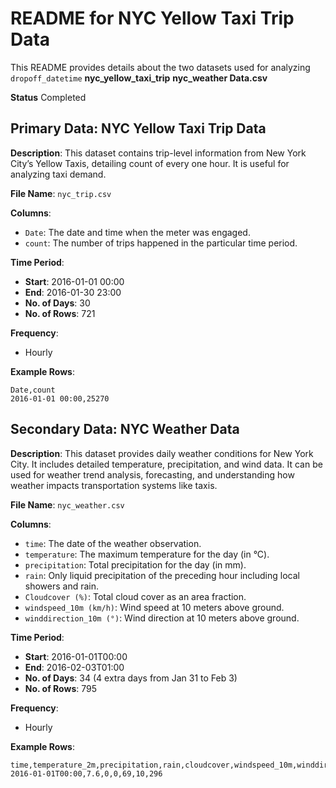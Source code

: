 
# README for NYC Yellow Taxi Trip Data

This README provides details about the two datasets used for analyzing `dropoff_datetime`
 **nyc_yellow_taxi_trip**
 **nyc_weather Data.csv**


**Status**
   Completed

## Primary Data: NYC Yellow Taxi Trip Data

**Description**: 
This dataset contains trip-level information from New York City’s Yellow Taxis, detailing count of every one hour. It is useful for analyzing taxi demand.

**File Name**: `nyc_trip.csv`

**Columns**:
- `Date`: The date and time when the meter was engaged.
- `count`: The number of trips happened in the particular time period.

**Time Period**:
- **Start**: 2016-01-01 00:00
- **End**: 2016-01-30 23:00
- **No. of Days**: 30
- **No. of Rows**: 721

**Frequency**:
- Hourly

**Example Rows**:
```
Date,count
2016-01-01 00:00,25270
```

## Secondary Data: NYC Weather Data

**Description**: 
This dataset provides daily weather conditions for New York City. It includes detailed temperature, precipitation, and wind data. It can be used for weather trend analysis, forecasting, and understanding how weather impacts transportation systems like taxis.

**File Name**: `nyc_weather.csv`

**Columns**:
- `time`: The date of the weather observation.
- `temperature`: The maximum temperature for the day (in °C).
- `precipitation`: Total precipitation for the day (in mm).
- `rain`: Only liquid precipitation of the preceding hour including local showers and rain.
- `Cloudcover (%)`: Total cloud cover as an area fraction.
- `windspeed_10m (km/h)`: Wind speed at 10 meters above ground.
- `winddirection_10m (°)`: Wind direction at 10 meters above ground.

**Time Period**:
- **Start**: 2016-01-01T00:00
- **End**: 2016-02-03T01:00
- **No. of Days**: 34 (4 extra days from Jan 31 to Feb 3)
- **No. of Rows**: 795

**Frequency**:
- Hourly

**Example Rows**:
```
time,temperature_2m,precipitation,rain,cloudcover,windspeed_10m,winddirection_10m
2016-01-01T00:00,7.6,0,0,69,10,296
```
